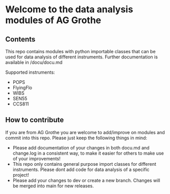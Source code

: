 # Welcome to the data analysis modules of AG Grothe

## Contents

This repo contains modules with python importable classes that can be used for data analysis of different instruments. Further documentation is available in /docu/docu.md

Supported instruments:
- POPS
- FlyingFlo
- WIBS
- SEN55
- CCS811

## How to contribute

If you are from AG Grothe you are welcome to add/improve on modules and commit into this repo. Please just keep the following things in mind:

- Please add documentation of your changes in both docu.md and change.log in a consistent way, to make it easier for others to make use of your improvements!
- This repo only contains general purpose import classes for different instruments. Please dont add code for data analysis of a specific project!
- Please add your changes to dev or create a new branch. Changes will be merged into main for new releases.